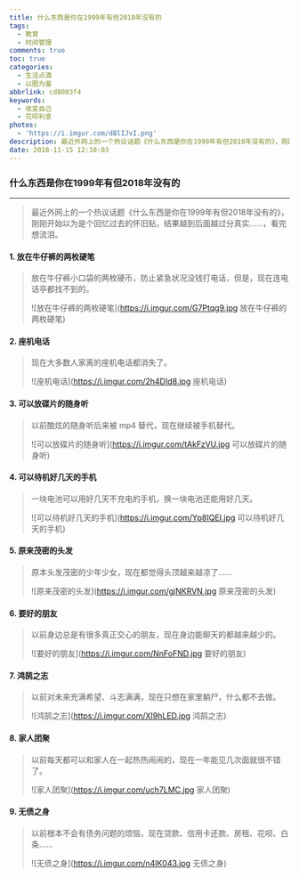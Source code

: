 ```yaml
---
title: 什么东西是你在1999年有但2018年没有的
tags:
  - 教育
  - 时间管理
comments: true
toc: true
categories:
  - 生活点滴
  - 以图为鉴
abbrlink: cd8003f4
keywords:
  - 改变自己
  - 花呗利息
photos:
  - 'https://i.imgur.com/dBlIJvI.png'
description: 最近外网上的一个热议话题《什么东西是你在1999年有但2018年没有的》，刚刚开始以为是个回忆过去的怀旧贴，结果越到后面越过分真实……，看完想流泪。
date: 2018-11-15 12:10:03
---
```

<script type="text/javascript" src="/js/src/bai.js"></script>

### 什么东西是你在1999年有但2018年没有的
---
> 最近外网上的一个热议话题《什么东西是你在1999年有但2018年没有的》，刚刚开始以为是个回忆过去的怀旧贴，结果越到后面越过分真实……，看完想流泪。

#### 1. 放在牛仔裤的两枚硬笔
> 放在牛仔裤小口袋的两枚硬币，防止紧急状况没钱打电话，但是，现在连电话亭都找不到的。
>
> ![放在牛仔裤的两枚硬笔](https://i.imgur.com/G7Ptqg9.jpg 放在牛仔裤的两枚硬笔)

#### 2. 座机电话
> 现在大多数人家离的座机电话都消失了。
>
> ![座机电话](https://i.imgur.com/2h4DId8.jpg 座机电话)

#### 3. 可以放碟片的随身听
> 以前酷炫的随身听后来被 mp4 替代，现在继续被手机替代。
>
> ![可以放碟片的随身听](https://i.imgur.com/tAkFzVU.jpg 可以放碟片的随身听)

#### 4. 可以待机好几天的手机
> 一块电池可以用好几天不充电的手机，换一块电池还能用好几天。
>
> ![可以待机好几天的手机](https://i.imgur.com/Yp8IQEI.jpg 可以待机好几天的手机)

#### 5. 原来茂密的头发
> 原本头发茂密的少年少女，现在都觉得头顶越来越凉了……
>
> ![原来茂密的头发](https://i.imgur.com/gjNKRVN.jpg 原来茂密的头发)

#### 6. 要好的朋友
> 以前身边总是有很多真正交心的朋友，现在身边能聊天的都越来越少的。
>
> ![要好的朋友](https://i.imgur.com/NnFoFND.jpg 要好的朋友)

#### 7. 鸿鹄之志
> 以前对未来充满希望、斗志满满，现在只想在家里躺尸，什么都不去做。
>
> ![鸿鹄之志](https://i.imgur.com/XI9hLED.jpg 鸿鹄之志)

#### 8. 家人团聚
> 以前每天都可以和家人在一起热热闹闹的，现在一年能见几次面就很不错了。
>
> ![家人团聚](https://i.imgur.com/uch7LMC.jpg 家人团聚)

#### 9. 无债之身
> 以前根本不会有债务问题的烦恼，现在贷款、信用卡还款、房租、花呗、白条……
>
> ![无债之身](https://i.imgur.com/n4lK043.jpg 无债之身)
